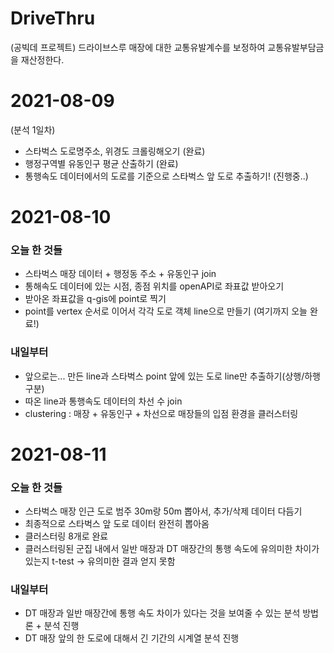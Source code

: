 # DriveThru
(공빅데 프로젝트) 드라이브스루 매장에 대한 교통유발계수를 보정하여 교통유발부담금을 재산정한다.

# 2021-08-09
(분석 1일차)

- 스타벅스 도로명주소, 위경도 크롤링해오기 (완료)
- 행정구역별 유동인구 평균 산출하기 (완료)
- 통행속도 데이터에서의 도로를 기준으로 스타벅스 앞 도로 추출하기! (진행중..)

# 2021-08-10
### 오늘 한 것들
- 스타벅스 매장 데이터 + 행정동 주소 + 유동인구 join
- 통해속도 데이터에 있는 시점, 종점 위치를 openAPI로 좌표값 받아오기
- 받아온 좌표값을 q-gis에 point로 찍기
- point를 vertex 순서로 이어서 각각 도로 객체 line으로 만들기 (여기까지 오늘 완료!)
### 내일부터
- 앞으로는... 만든 line과 스타벅스 point 앞에 있는 도로 line만 추출하기(상행/하행 구분)
- 따온 line과 통행속도 데이터의 차선 수 join
- clustering : 매장 + 유동인구 + 차선으로 매장들의 입점 환경을 클러스터링

# 2021-08-11
### 오늘 한 것들
- 스타벅스 매장 인근 도로 범주 30m랑 50m 뽑아서, 추가/삭제 데이터 다듬기
- 최종적으로 스타벅스 앞 도로 데이터 완전히 뽑아옴
- 클러스터링 8개로 완료
- 클러스터링된 군집 내에서 일반 매장과 DT 매장간의 통행 속도에 유의미한 차이가 있는지 t-test -> 유의미한 결과 얻지 못함
### 내일부터
- DT 매장과 일반 매장간에 통행 속도 차이가 있다는 것을 보여줄 수 있는 분석 방법론 + 분석 진행
- DT 매장 앞의 한 도로에 대해서 긴 기간의 시계열 분석 진행
